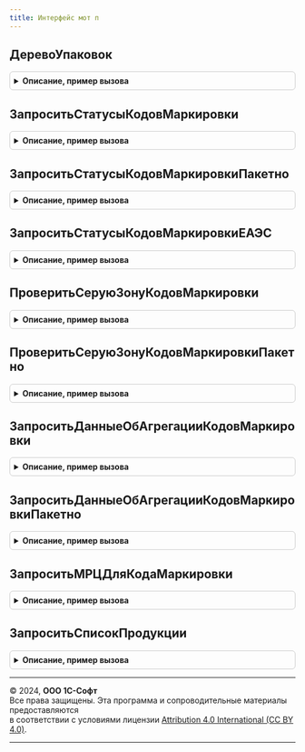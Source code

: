 ```yaml
---
title: Интерфейс мот п
---
```



## ДеревоУпаковок
<details style="margin: 1em 0; padding: 0.5em; border: 1px solid #ccc; border-radius: 6px;">

<summary style="font-weight: bold; cursor: pointer;">Описание, пример вызова</summary>

```bsl

// Построить дерево упаковок на основании данных о кодах маркировки.
//
// Параметры:
// 	Значение - Массив, Строка - Коды маркировки для которых необходимо построить дерево упаковок
// 	Детализация - ПеречислениеСсылка.ДетализацияСтруктурыХраненияИС, Неопределено - Детализация хранения табачной продукции
// 	ПараметрыСканирования - См. ШтрихкодированиеОбщегоНазначенияИС.ПараметрыСканирования
// Возвращаемое значение:
// 	Структура - Описание:
//	 * ТребуетсяОбновлениеКлючаСессии - Булево - Признак необходимости обновления ключа сессии.
//	 * ТекстОшибки                    - Строка - Текст ошибки.
//	 * ДеревоУпаковок                 - ДеревоЗначений, Неопределено - Дерево упаковок, построенное по переданным кодам маркировки.
//	 * GTIN - ТаблицаЗначений - Список GTIN в разрезе МРЦ:
//	  ** GTIN - Строка - GTIN.
//	  ** МРЦ - Число - МРЦ.
//
Функция ДеревоУпаковок(Значение, Детализация = Неопределено, ПараметрыСканирования = Неопределено) Экспорт
```

Пример вызова
```bsl
Результат = ИнтерфейсМОТП.ДеревоУпаковок(Значение, Детализация, ПараметрыСканирования);
```
</details>

## ЗапроситьСтатусыКодовМаркировки
<details style="margin: 1em 0; padding: 0.5em; border: 1px solid #ccc; border-radius: 6px;">

<summary style="font-weight: bold; cursor: pointer;">Описание, пример вызова</summary>

```bsl

// Запрос статусов кодов маркировки (включая владельца).
// В результате успешного выполнения запроса в ответе вернется список кодов маркировки,
// их статус и владелец на момент запроса. Статусы могут принимать следующие значение:
// 	EMITTED - Эмитирован,
// 	APPLIED - Нанесён,
// 	INTRODUCED - Введён в оборот,
// 	WRITTEN_OFF - Выведен из оборота, списан,
// 	WITHDRAWN - Выведен из оборота, продан,
// 	UNDEFINED - Неопределен.
//
// Параметры:
// 	ДанныеДляЗапроса          - Массив из Структура,СтрокаТаблицыЗначений,СтрокаДереваЗначений
// 	                            Структура,СтрокаТаблицыЗначений           - Данные для запроса статусов.
// 	СтатусыКодовМаркировкиКеш - Соответствие, Неопределено                - Кеш статусов кодов маркировки.
// 	Организация               - ОпределяемыйТип.Организация               - Организация.
// 	ЗапрашиватьСтатусыКодовЕАЭС - Булево                                  - флаг использования запроса для проверки в сервисе.
// Возвращаемое значение:
//	Структура - Описание:
//	* ТребуетсяОбновлениеКлючаСессии - Булево - Признак необходимости обновления ключа сессии.
//	* РезультатОтправкиЗапроса - (См. ОбщегоНазначенияИСМП.ОбработатьРезультатОтправкиHTTPЗапросаКакJSON).
//	* СтатусыКодовМаркировки - Соответствие - кодов маркировки и структур:
//		* Статус       - ПеречислениеСсылка.СтатусыКодовМаркировкиМОТП - Статус кода маркировки.
//		* ИННВладельца - Строка                                        - ИНН владельца кода маркировки.
// * ТекстОшибки - Строка - Текст сообщения об ошибке.
Функция ЗапроситьСтатусыКодовМаркировки(ДанныеДляЗапроса, Организация = Неопределено, ЗапрашиватьСтатусыКодовЕАЭС = Ложь) Экспорт
```

Пример вызова
```bsl
Результат = ИнтерфейсМОТП.ЗапроситьСтатусыКодовМаркировки(ДанныеДляЗапроса, Организация, ЗапрашиватьСтатусыКодовЕАЭС);
```
</details>

## ЗапроситьСтатусыКодовМаркировкиПакетно
<details style="margin: 1em 0; padding: 0.5em; border: 1px solid #ccc; border-radius: 6px;">

<summary style="font-weight: bold; cursor: pointer;">Описание, пример вызова</summary>

```bsl

// Выполнить запрос статусов для списка кодов маркировки.
// В результате успешного выполнения запроса в ответе вернется список кодов маркировки,
// их статус и владелец на момент запроса. Статусы могут принимать следующие значение:
// 	EMITTED - Эмитирован,
// 	APPLIED - Нанесён,
// 	INTRODUCED - Введён в оборот,
// 	WRITTEN_OFF - Выведен из оборота, списан,
// 	WITHDRAWN - Выведен из оборота, продан,
// 	UNDEFINED - Неопределен.
//
// Параметры:
// 	МассивИсходныхСтрок       - Массив из Структура,СтрокаТаблицыЗначений - Массив кодов маркировки.
//
// Возвращаемое значение:
//	Структура - Описание:
//	* ТребуетсяОбновлениеКлючаСессии - Булево - Признак необходимости обновления ключа сессии.
//	* РезультатОтправкиЗапроса - (См. ОбщегоНазначенияИСМП.ОбработатьРезультатОтправкиHTTPЗапросаКакJSON).
//	* СтатусыКодовМаркировки - Соответствие - кодов маркировки и структур:
//		* Статус       - ПеречислениеСсылка.СтатусыКодовМаркировкиМОТП - Статус кода маркировки.
//		* ИННВладельца - Строка                                        - ИНН владельца кода маркировки.
// * ТекстОшибки - Строка - Текст сообщения об ошибке.
Функция ЗапроситьСтатусыКодовМаркировкиПакетно(МассивИсходныхСтрок, ПараметрыЗапросаСтатусов) Экспорт
```

Пример вызова
```bsl
Результат = ИнтерфейсМОТП.ЗапроситьСтатусыКодовМаркировкиПакетно(МассивИсходныхСтрок, ПараметрыЗапросаСтатусов) 
```
</details>

## ЗапроситьСтатусыКодовМаркировкиЕАЭС
<details style="margin: 1em 0; padding: 0.5em; border: 1px solid #ccc; border-radius: 6px;">

<summary style="font-weight: bold; cursor: pointer;">Описание, пример вызова</summary>

```bsl

// Выполнить запрос статусов для кодов маркировки из ЕАЭС.
// В результате успешного выполнения запроса в ответе вернется список кодов маркировки,
// их статус и владелец на момент запроса. Статусы могут принимать следующие значение:
// 	cisStatusId:
// 	"00" - не определён;
// 	"1" - в обороте на территории государства-члена ЕАЭС;
// 	"2" - не в обороте на территории государства-члена ЕАЭС
//
// Параметры:
// 	МассивИсходныхСтрок       - Массив из Структура,СтрокаТаблицыЗначений - Массив кодов маркировки.
// 	СтатусыКодовМаркировкиКеш - Соответствие, Неопределено                - Кеш статусов кодов маркировки.
// 	Организация               - ОпределяемыйТип.Организация               - Организация.
// 	ПолеИсточник              - Строка - Поле источник данных.
// 	НастройкиРазбора - (см. РазборКодаМаркировкиИССлужебный.НастройкиРазбораКодаМаркировки).
// Возвращаемое значение:
//	Структура - Описание:
//	* ТребуетсяОбновлениеКлючаСессии - Булево - Признак необходимости обновления ключа сессии.
//	* РезультатОтправкиЗапроса - (См. ОбщегоНазначенияИСМП.ОбработатьРезультатОтправкиHTTPЗапросаКакJSON).
//	* СтатусыКодовМаркировки - Соответствие - кодов маркировки и структур.
// * ТекстОшибки - Строка - Текст сообщения об ошибке.
Функция ЗапроситьСтатусыКодовМаркировкиЕАЭС(СоответствиеИсходныхСтрок, СтатусыКодовМаркировкиКеш = Неопределено, Организация = Неопределено) Экспорт
```

Пример вызова
```bsl
Результат = ИнтерфейсМОТП.ЗапроситьСтатусыКодовМаркировкиЕАЭС(СоответствиеИсходныхСтрок, СтатусыКодовМаркировкиКеш, Организация);
```
</details>

## ПроверитьСеруюЗонуКодовМаркировки
<details style="margin: 1em 0; padding: 0.5em; border: 1px solid #ccc; border-radius: 6px;">

<summary style="font-weight: bold; cursor: pointer;">Описание, пример вызова</summary>

```bsl

// Проверяет коды пачек, блоков и логистических упаковок на принадлежность к серой зоне.
//
// Параметры:
// 	МассивИсходныхСтрок       - Массив из Структура, СтрокаТаблицыЗначений - Массив кодов маркировки.
// 	СтатусыКодовМаркировкиКеш - Соответствие, Неопределено                - Кеш статусов кодов маркировки.
// 	Организация               - ОпределяемыйТип.Организация               - Организация.
// Возвращаемое значение:
//	Структура - Описание:
//	* ТребуетсяОбновлениеКлючаСессии - Булево - Признак необходимости обновления ключа сессии.
//	* РезультатОтправкиЗапроса - (См. ОбщегоНазначенияИСМП.ОбработатьРезультатОтправкиHTTPЗапросаКакJSON).
//	* СостояниеСеройЗоны - Соответствие Из КлючИЗначение:
//		* Ключ - Структура - Исходная строка
//		* Значение - Структура - Состояние серой зоны.
// * ТекстОшибки - Строка - Текст сообщения об ошибке.
Функция ПроверитьСеруюЗонуКодовМаркировки(ДанныеДляЗапроса, Организация = Неопределено) Экспорт
```

Пример вызова
```bsl
Результат = ИнтерфейсМОТП.ПроверитьСеруюЗонуКодовМаркировки(ДанныеДляЗапроса, Организация);
```
</details>

## ПроверитьСеруюЗонуКодовМаркировкиПакетно
<details style="margin: 1em 0; padding: 0.5em; border: 1px solid #ccc; border-radius: 6px;">

<summary style="font-weight: bold; cursor: pointer;">Описание, пример вызова</summary>

```bsl

// Проверяет коды пачек, блоков и логистических упаковок на принадлежность к серой зоне.
//
// Параметры:
// 	МассивИсходныхСтрок       - Массив из Структура, СтрокаТаблицыЗначений - Массив кодов маркировки.
// 	СтатусыКодовМаркировкиКеш - Соответствие, Неопределено                - Кеш статусов кодов маркировки.
// 	Организация               - ОпределяемыйТип.Организация               - Организация.
// Возвращаемое значение:
//	Структура - Описание:
//	* ТребуетсяОбновлениеКлючаСессии - Булево - Признак необходимости обновления ключа сессии.
//	* РезультатОтправкиЗапроса - (См. ОбщегоНазначенияИСМП.ОбработатьРезультатОтправкиHTTPЗапросаКакJSON).
//	* СостояниеСеройЗоны - Соответствие Из КлючИЗначение:
//		* Ключ - Структура - Исходная строка
//		* Значение - Структура - Состояние серой зоны.
// * ТекстОшибки - Строка - Текст сообщения об ошибке.
Функция ПроверитьСеруюЗонуКодовМаркировкиПакетно(МассивИсходныхСтрок, СостояниеСеройЗоныКеш = Неопределено, Организация = Неопределено) Экспорт
```

Пример вызова
```bsl
Результат = ИнтерфейсМОТП.ПроверитьСеруюЗонуКодовМаркировкиПакетно(МассивИсходныхСтрок, СостояниеСеройЗоныКеш, Организация);
```
</details>

## ЗапроситьДанныеОбАгрегацииКодовМаркировки
<details style="margin: 1em 0; padding: 0.5em; border: 1px solid #ccc; border-radius: 6px;">

<summary style="font-weight: bold; cursor: pointer;">Описание, пример вызова</summary>

```bsl

// Выполнить запрос данных об агрегации кодов маркировки в ИС МОТП.
// В результате успешного выполнения запроса в ответе вернется информация о составе кода агрегата.
// В запросе следует указывать только один код маркировки.
//
// Параметры:
// 	СтрокаКодаМаркировки - Структура, СтрокаТаблицыЗначений - Строка кода маркировки.
// Возвращаемое значение:
//	 Структура - Вложенные коды упаковок:
//		* ТребуетсяОбновлениеКлючаСессии - Булево - Признак необходимости обновления ключа сессии.
//		* РезультатОтправкиЗапроса - (См. ОбщегоНазначенияИСМП.ОбработатьРезультатОтправкиHTTPЗапросаКакJSON).
//		* ТекстОшибки - Строка - Текст ошибки
//		* ДанныеОбАгрегации - Массив из Структура:
//			* КодМаркировки - Строка                                        - Код маркировки.
//			* Статус        - ПеречислениеСсылка.СтатусыКодовМаркировкиМОТП - Статус кода маркировки.
//			* ИНН           - Строка                                        - ИНН владельца кода маркировки.
Функция ЗапроситьДанныеОбАгрегацииКодовМаркировки(СтрокаКодаМаркировки, Организация = Неопределено) Экспорт
```

Пример вызова
```bsl
Результат = ИнтерфейсМОТП.ЗапроситьДанныеОбАгрегацииКодовМаркировки(СтрокаКодаМаркировки, Организация);
```
</details>

## ЗапроситьДанныеОбАгрегацииКодовМаркировкиПакетно
<details style="margin: 1em 0; padding: 0.5em; border: 1px solid #ccc; border-radius: 6px;">

<summary style="font-weight: bold; cursor: pointer;">Описание, пример вызова</summary>

```bsl

// Выполнить запрос данных об агрегации кодов маркировки в ИС МОТП.
// В результате успешного выполнения запроса в ответе вернется информация о составе кода агрегата.
// В запросе следует указывать только один код маркировки.
//
// Параметры:
// 	СтрокаКодаМаркировки - Структура - Строка кода маркировки.
// Возвращаемое значение:
//	 Структура - Вложенные коды упаковок:
//		* ТребуетсяОбновлениеКлючаСессии - Булево - Признак необходимости обновления ключа сессии.
//		* РезультатОтправкиЗапроса - (См. ОбщегоНазначенияИСМП.ОбработатьРезультатОтправкиHTTPЗапросаКакJSON).
//		* ТекстОшибки - Строка - Текст ошибки
//		* ДанныеОбАгрегации - Массив из Структура:
//			* КодМаркировки - Строка                                        - Код маркировки.
//			* Статус        - ПеречислениеСсылка.СтатусыКодовМаркировкиМОТП - Статус кода маркировки.
//			* ИНН           - Строка                                        - ИНН владельца кода маркировки.
Функция ЗапроситьДанныеОбАгрегацииКодовМаркировкиПакетно(ПакетКодовМаркировки, Организация = Неопределено) Экспорт
```

Пример вызова
```bsl
Результат = ИнтерфейсМОТП.ЗапроситьДанныеОбАгрегацииКодовМаркировкиПакетно(ПакетКодовМаркировки, Организация);
```
</details>

## ЗапроситьМРЦДляКодаМаркировки
<details style="margin: 1em 0; padding: 0.5em; border: 1px solid #ccc; border-radius: 6px;">

<summary style="font-weight: bold; cursor: pointer;">Описание, пример вызова</summary>

```bsl

// В результате успешного выполнения запроса в ответе вернется информация о максимальной
// розничной цене табачной продукции, если она установлена.
//
// Параметры:
// 	ДанныеДляЗапроса - Массив из Структура,СтрокаТаблицыЗначений,СтрокаДереваЗначений,
// 	Структура,СтрокаТаблицыЗначений,СтрокаДереваЗначений - Коллекция или элемент коллекции.
// Возвращаемое значение:
//	Структура - Описание:
//	* ТребуетсяОбновлениеКлючаСессии - Булево - Признак необходимости обновления ключа сессии.
//	* РезультатОтправкиЗапроса - (См. ОбщегоНазначенияИСМП.ОбработатьРезультатОтправкиHTTPЗапросаКакJSON).
//	* ДанныеПродукции - Соответствие - где:
//   * Ключ - Структура,СтрокаТаблицыЗначений,СтрокаДереваЗначений - Переданное значение в параметре ДанныеДляЗапроса,
//   * Значение - Структура - данные о статусе и МРЦ:
//		** Статус - ПеречислениеСсылка.СтатусыКодовМаркировкиМОТП - Статус кода.
//		** МРЦ  - Число  - МРЦ для кода маркировки. Если указано -1, то МРЦ не ограничено.
//		** Наименование - Строка - Наименование продукции.
// * ТекстОшибки - Строка - Текст сообщения об ошибке.
Функция ЗапроситьМРЦДляКодаМаркировки(ДанныеДляЗапроса) Экспорт
```

Пример вызова
```bsl
Результат = ИнтерфейсМОТП.ЗапроситьМРЦДляКодаМаркировки(ДанныеДляЗапроса) 
```
</details>

## ЗапроситьСписокПродукции
<details style="margin: 1em 0; padding: 0.5em; border: 1px solid #ccc; border-radius: 6px;">

<summary style="font-weight: bold; cursor: pointer;">Описание, пример вызова</summary>

```bsl

// Выполнить запрос списка продукции.
// В результате успешного выполнения запроса в ответе вернется список продукции,
// содержащие id - идентификатор продукта, gtin - международный товарный идентификатор и producerINN - ИНН производителя.
//
// Возвращаемое значение:
//	Структура - Структура со свойствами:
//	* ТребуетсяОбновлениеКлючаСессии - Булево          - Необходимость обновления ключа сессии.
//	* РезультатОтправкиЗапроса       - (См. ОбщегоНазначенияИСМП.ОбработатьРезультатОтправкиHTTPЗапросаКакJSON).
//	* ПродукцияОрганизации           - ТаблицаЗначений - Список продукции организации:
//		** GTIN                - Строка - GTIN товара.
//		** ИННПроизводителя    - Строка - ИНН производителя.
//		** ТипУпаковки         - Строка - Тип упаковки товара.
//		** КоличествоВложенных - Число  - Количество вложенных единиц.
//  * ТекстОшибки                    - Строка          - Текст сообщения об ошибке.
Функция ЗапроситьСписокПродукции(НомерСтраницы = 0) Экспорт
```

Пример вызова
```bsl
Результат = ИнтерфейсМОТП.ЗапроситьСписокПродукции(НомерСтраницы);
```
</details>

---

© 2024, **ООО 1С-Софт**  
Все права защищены. Эта программа и сопроводительные материалы предоставляются  
в соответствии с условиями лицензии [Attribution 4.0 International (CC BY 4.0)](https://creativecommons.org/licenses/by/4.0/legalcode).

---
